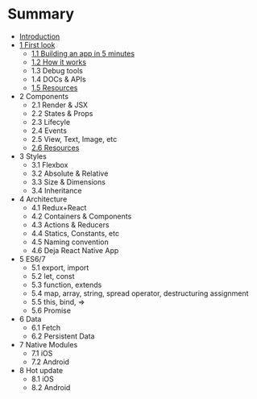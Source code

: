 # Summary

* [Introduction](README.md)
* [1 First look](chapter1.md)
   * [1.1 Building an app in 5 minutes](11_building_an_app_in_5_minutes.md)
   * [1.2 How it works](12_how_it_works.md)
   * 1.3 Debug tools
   * 1.4 DOCs & APIs
   * [1.5 Resources](15_resources.md)
* 2 Components
   * 2.1 Render & JSX
   * 2.2 States & Props
   * 2.3 Lifecyle
   * 2.4 Events
   * 2.5 View, Text, Image, etc
   * [2.6 Resources](26_resources.md)
* 3 Styles
   * 3.1 Flexbox
   * 3.2 Absolute & Relative
   * 3.3 Size & Dimensions
   * 3.4 Inheritance
* 4 Architecture
   * 4.1 Redux+React
   * 4.2 Containers & Components
   * 4.3 Actions & Reducers
   * 4.4 Statics, Constants, etc
   * 4.5 Naming convention
   * 4.6 Deja React Native App
* 5 ES6/7
   * 5.1 export, import
   * 5.2 let, const
   * 5.3 function, extends
   * 5.4 map, array, string, spread operator, destructuring assignment
   * 5.5 this, bind, =>
   * 5.6 Promise
* 6 Data
   * 6.1 Fetch
   * 6.2 Persistent Data
* 7 Native Modules
   * 7.1 iOS
   * 7.2 Android
* 8 Hot update
   * 8.1 iOS
   * 8.2 Android

